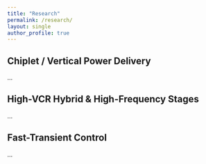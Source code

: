 ```yaml
---
title: "Research"
permalink: /research/
layout: single
author_profile: true
---
```


## Chiplet / Vertical Power Delivery
…

## High-VCR Hybrid & High-Frequency Stages
…

## Fast-Transient Control
…
